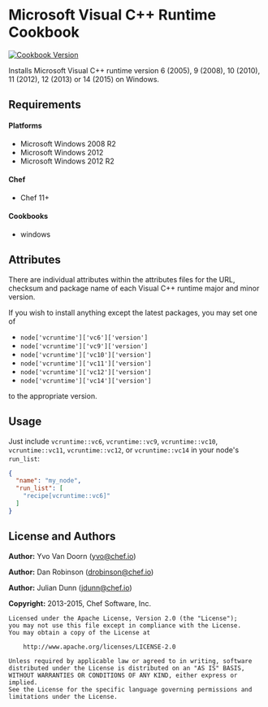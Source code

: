 Microsoft Visual C++ Runtime Cookbook
=====================================

[![Cookbook Version](https://img.shields.io/cookbook/v/vcruntime.svg)](https://supermarket.chef.io/cookbooks/vcruntime)


Installs Microsoft Visual C++ runtime version 6 (2005), 9 (2008), 10 (2010), 11 (2012), 12 (2013) or 14 (2015) on Windows.

Requirements
------------
#### Platforms
* Microsoft Windows 2008 R2
* Microsoft Windows 2012
* Microsoft Windows 2012 R2

#### Chef
- Chef 11+

#### Cookbooks
* windows

Attributes
----------

There are individual attributes within the attributes files for the URL, checksum and package name of each Visual C++ runtime major and minor version.

If you wish to install anything except the latest packages, you may set one of

* ```node['vcruntime']['vc6']['version']```
* ```node['vcruntime']['vc9']['version']```
* ```node['vcruntime']['vc10']['version']```
* ```node['vcruntime']['vc11']['version']```
* ```node['vcruntime']['vc12']['version']```
* ```node['vcruntime']['vc14']['version']```

to the appropriate version.

Usage
-----

Just include `vcruntime::vc6`, `vcruntime::vc9`, `vcruntime::vc10`, `vcruntime::vc11`, `vcruntime::vc12`, or `vcruntime::vc14` in your node's `run_list`:

```json
{
  "name": "my_node",
  "run_list": [
    "recipe[vcruntime::vc6]"
  ]
}
```

License and Authors
-------------------

**Author:** Yvo Van Doorn (<yvo@chef.io>)

**Author:** Dan Robinson (<drobinson@chef.io>)

**Author:** Julian Dunn (<jdunn@chef.io>)

**Copyright:** 2013-2015, Chef Software, Inc.
```
Licensed under the Apache License, Version 2.0 (the "License");
you may not use this file except in compliance with the License.
You may obtain a copy of the License at

    http://www.apache.org/licenses/LICENSE-2.0

Unless required by applicable law or agreed to in writing, software
distributed under the License is distributed on an "AS IS" BASIS,
WITHOUT WARRANTIES OR CONDITIONS OF ANY KIND, either express or implied.
See the License for the specific language governing permissions and
limitations under the License.
```


